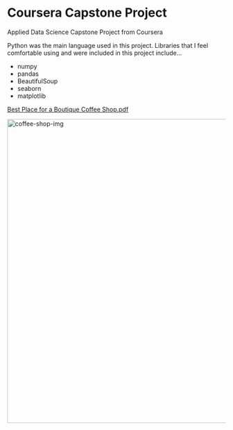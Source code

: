 # Coursera Capstone Project
Applied Data Science Capstone Project from Coursera

Python was the main language used in this project. Libraries that I feel comfortable using and were included in this project include...
- numpy
- pandas
- BeautifulSoup
- seaborn
- matplotlib



[Best Place for a Boutique Coffee Shop.pdf](https://github.com/Snake0good/Coursera_Capstone/files/8137668/Best.Place.for.a.Boutique.Coffee.Shop.pdf)


<img width="700" alt="coffee-shop-img" src="https://user-images.githubusercontent.com/57625094/155635687-f7cf64e9-54e2-424b-8fe5-fb59fb337b79.png">

